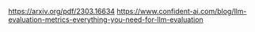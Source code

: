 https://arxiv.org/pdf/2303.16634 https://www.confident-ai.com/blog/llm-evaluation-metrics-everything-you-need-for-llm-evaluation
